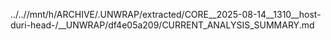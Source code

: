 ../..//mnt/h/ARCHIVE/.UNWRAP/extracted/CORE__2025-08-14__1310__host-duri-head-/__UNWRAP/df4e05a209/CURRENT_ANALYSIS_SUMMARY.md